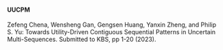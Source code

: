 #### UUCPM
Zefeng Chena, Wensheng Gan, Gengsen Huang, Yanxin Zheng, and Philip S. Yu: Towards Utility-Driven Contiguous Sequential Patterns in Uncertain Multi-Sequences. Submitted to KBS, pp 1-20 (2023).

